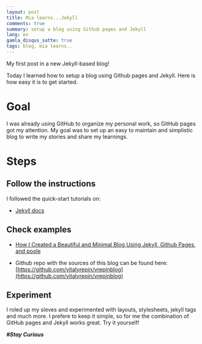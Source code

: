 ```yaml
---
layout: post
title: Mia learns...Jekyll
comments: true
summary: setup a blog using Github pages and Jekyll
lang: en
gamla_disqus_satte: true
tags: blog, mia learns..
---
```


<div class="message">
My first post in a new Jekyll-based blog!
</div>

Today I learned how to setup a blog using Github pages and Jekyll.
Here is how easy it is to get started.

# Goal
I was already using GitHub to organize my personal work, so GitHub pages got my attention.
My goal was to set up an easy to maintain and simplistic blog to write my stories and share my learnings. 

# Steps
## Follow the instructions

I followed the quick-start tutorials on:

* [Jekyll docs](http://jekyllrb.com/docs/home/)

## Check examples

* [How I Created a Beautiful and Minimal Blog Using Jekyll, Github Pages, and poole](http://joshualande.com/jekyll-github-pages-poole)

* Github repo with the sources of this blog can be found here: [https://github.com/vitalyrepin/vrepinblog](https://github.com/vitalyrepin/vrepinblog)

## Experiment

I roled up my sleves and experimented with layouts, stylesheets, jekyll tags and much more.
I prefere to keep it simple, so for me the combination of GitHub pages and Jekyll works great.
Try it yourself!

**_#Stay Curious_**

